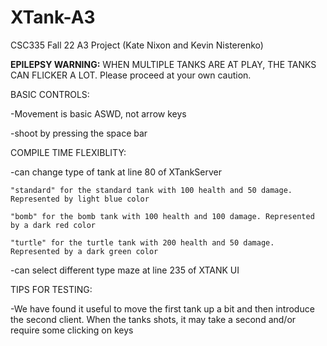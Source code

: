 # XTank-A3
CSC335 Fall 22 A3 Project (Kate Nixon and Kevin Nisterenko)

**EPILEPSY WARNING:**
WHEN MULTIPLE TANKS ARE AT PLAY, THE TANKS CAN FLICKER A LOT.
Please proceed at your own caution. 

BASIC CONTROLS:

  -Movement is basic ASWD, not arrow keys 
  
  -shoot by pressing the space bar
  
  
  
COMPILE TIME FLEXIBLITY:

  -can change type of tank at line 80 of XTankServer

    "standard" for the standard tank with 100 health and 50 damage. Represented by light blue color
    
    "bomb" for the bomb tank with 100 health and 100 damage. Represented by a dark red color
    
    "turtle" for the turtle tank with 200 health and 50 damage. Represented by a dark green color
     
  -can select different type maze at line 235 of XTANK UI


TIPS FOR TESTING:

  -We have found it useful to move the first tank up a bit and then introduce the second client. When the tanks shots, it may take a second and/or require some clicking on keys
